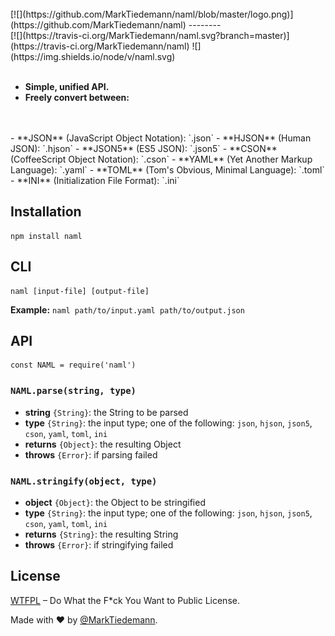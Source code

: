 <br>
[![](https://github.com/MarkTiedemann/naml/blob/master/logo.png)](https://github.com/MarkTiedemann/naml)
--------
<br>
[![](https://travis-ci.org/MarkTiedemann/naml.svg?branch=master)](https://travis-ci.org/MarkTiedemann/naml) ![](https://img.shields.io/node/v/naml.svg)
<br>
<br>

- **Simple, unified API.**
- **Freely convert between:**
<br>
<br>
  - **JSON** (JavaScript Object Notation): `.json`
  - **HJSON** (Human JSON): `.hjson`
  - **JSON5** (ES5 JSON): `.json5`
  - **CSON** (CoffeeScript Object Notation): `.cson`
  - **YAML** (Yet Another Markup Language): `.yaml`
  - **TOML** (Tom's Obvious, Minimal Language): `.toml`
  - **INI** (Initialization File Format): `.ini`

## Installation

```
npm install naml
```

## CLI

```
naml [input-file] [output-file]
```
**Example:** `naml path/to/input.yaml path/to/output.json`

## API

```
const NAML = require('naml')
```

### `NAML.parse(string, type)`

- **string** `{String}`: the String to be parsed
- **type** `{String}`: the input type; one of the following: `json`, `hjson`, `json5`, `cson`, `yaml`, `toml`, `ini`
- **returns** `{Object}`: the resulting Object
- **throws** `{Error}`: if parsing failed

### `NAML.stringify(object, type)`

- **object** `{Object}`: the Object to be stringified
- **type** `{String}`: the input type; one of the following: `json`, `hjson`, `json5`, `cson`, `yaml`, `toml`, `ini`
- **returns** `{String}`: the resulting String
- **throws** `{Error}`: if stringifying failed

## License

[WTFPL](http://www.wtfpl.net/) – Do What the F*ck You Want to Public License.

Made with :heart: by [@MarkTiedemann](https://twitter.com/MarkTiedemannDE).

